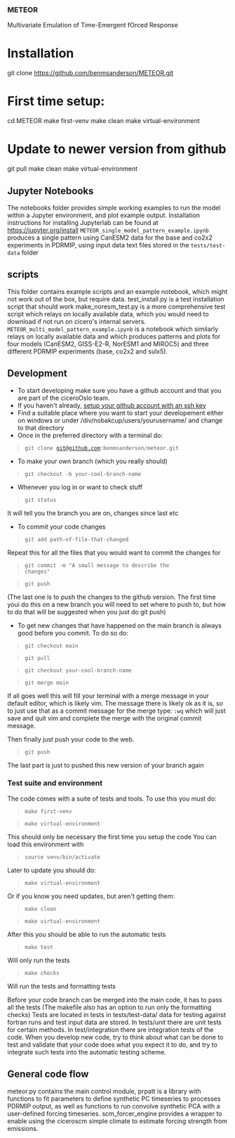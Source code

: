 ### METEOR
Multivariate Emulation of Time-Emergent fOrced Response


# Installation
git clone https://github.com/benmsanderson/METEOR.git

# First time setup:
cd METEOR
make first-venv
make clean
make virtual-environment


# Update to newer version from github
git pull
make clean
make virtual-environment

## Jupyter Notebooks
The notebooks folder provides simple working examples to run the model within a Jupyter environment, and plot example output.  Installation instructions for installing Jupyterlab can be found at https://jupyter.org/install
<code>METEOR_single_model_pattern_example.ipynb</code> produces a single pattern using CanESM2 data for the base and co2x2 experiments in PDRMIP, using input data text files stored in the <code>tests/test-data</code> folder

## scripts
This folder contains example scripts and an example notebook, which might not work out of the box, but require data. 
test_install.py is a test installation script that should work
make_noresm_test.py is a more comprehensive test script which relays on locally available data, which you would need to download if not run on cicero's internal servers.
<code>METEOR_multi_model_pattern_example.ipynb</code> is a notebook which similarly relays on locally available data and which produces patterns and plots for four models (CanESM2, GISS-E2-R, NorESM1 and MIROC5) and three different PDRMIP experiments (base, co2x2 and sulx5).

## Development
* To start developing make sure you have a github account and that you are part of the ciceroOslo team.
* If you haven't already, [setup your github account with an ssh key](https://docs.github.com/en/enterprise-server@3.0/authentication/connecting-to-github-with-ssh/adding-a-new-ssh-key-to-your-github-account)
* Find a suitable place where you want to start your developement either on windows or under /div/nobakcup/users/yourusername/ and change to that directory
* Once in the preferred directory with a terminal do:
> <code>git clone git@github.com:benmsanderson/meteor.git</code>
* To make your own branch (which you really should)
> <code>git checkout -b your-cool-branch-name</code>
* Whenever you log in or want to check stuff
> <code>git status</code>

It will tell you the branch you are on, changes since last etc
* To commit your code changes
> <code>git add path-of-file-that-changed</code>

Repeat this for all the files that you would want to commit the changes for
> <code>git commit -m "A small message to describe the changes"</code>

> <code>git push</code>

(The last one is to push the changes to the github version. The first time youi do this on a new branch you will need to set where to push to, but how to do that will be suggested when you just do git push)
* To get new changes that have happened on the main branch is always good before you commit. To do so do:
> <code>git checkout main</code>

> <code>git pull</code>

> <code>git checkout your-cool-branch-name</code>

> <code>git merge main</code>

If all goes well this will fill your terminal with a merge message in your default editor, which is likely vim. The message there is likely ok as it is, so to just use that as a commit message for the merge type: <code>:wq</code> which will just save and quit vim and complete the merge with the original commit message.

Then finally just push your code to the web.

> <code>git push</code>

The last part is just to pushed this new version of your branch again

### Test suite and environment
The code comes with a suite of tests and tools. To use this you must do:
> <code>make first-venv</code>

> <code>make virtual-environment</code>

This should only be necessary the first time you setup the code
You can load this environment with
> <code>source venv/bin/activate</code>

Later to update you should do:
> <code>make virtual-environment</code>

Or if you know you need updates, but aren't getting them:
> <code>make clean</code>

> <code>make virtual-environment</code>

After this you should be able to run the automatic tests
> <code>make test</code>

Will only run the tests
> <code>make checks</code>

Will run the tests and formatting tests

Before your code branch can be merged into the main code, it has to pass all the tests
(The makefile also has an option to run only the formatting checks)
Tests are located in tests in tests/test-data/ data for testing against fortran runs and test input data are stored. In tests/unit there are unit tests for certain methods. In test/integration there are integration tests of the code.
When you develop new code, try to think about what can be done to test and validate that your code does what you expect it to do, and try to integrate such tests into the automatic testing scheme.

## General code flow
meteor.py contains the main control module, prpatt is a library with functions to fit parameters to define synthetic PC timeseries to processes PDRMIP output, as well as functions to run convolve synthetic PCA with a user-defined forcing timeseries. scm_forcer_engine provides a wrapper to enable using the ciceroscm simple climate to estimate forcing strength from emissions.
